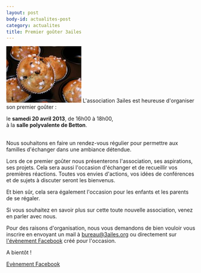 ```yaml
---
layout: post
body-id: actualites-post
category: actualites
title: Premier goûter 3ailes
---
```


![Muffins][1] L'association 3ailes est heureuse d'organiser son premier goûter :

<div>
  le <strong>samedi 20 avril 2013</strong>, de 16h00 à 18h00,
  <br />
  à la <strong>salle polyvalente de Betton</strong>.
</div>
<br />

Nous souhaitons en faire un rendez-vous régulier pour permettre aux familles d'échanger dans une ambiance détendue.

Lors de ce premier goûter nous présenterons l'association, ses aspirations, ses projets. Cela sera aussi l'occasion d'échanger et de recueillir vos premières réactions. Toutes vos envies d'actions, vos idées de conférences et de sujets à discuter seront les bienvenus.

Et bien sûr, cela sera également l'occasion pour les enfants et les parents de se régaler.

Si vous souhaitez en savoir plus sur cette toute nouvelle association, venez en parler avec nous.

Pour des raisons d'organisation, nous vous demandons de bien vouloir vous inscrire en envoyant un mail à <a href="mailto:bureau@3ailes.org">bureau@3ailes.org</a> ou directement sur <a href="http://www.facebook.com/events/499262093466402/">l'évènement Facebook</a> créé pour l'occasion.

A bientôt !

<a href="http://www.facebook.com/events/139492142914442/">Evènement Facebook</a>

[1]: /img/muffins-200x150.jpg
